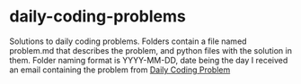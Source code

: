 # daily-coding-problems
Solutions to daily coding problems. Folders contain a file named problem.md that describes the problem, and python files with the solution in them. Folder naming format is YYYY-MM-DD, date being the day I received an email containing the problem from [Daily Coding Problem](https://dailycodignproblem.com)